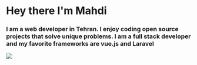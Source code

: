 <h1>Hey there I'm Mahdi</h1> 

<h3>
      I am a web developer in Tehran. I enjoy coding open source projects that solve unique problems. I am a full stack developer and my favorite frameworks are vue.js and Laravel
</h3>

<img src="https://raw.githubusercontent.com/saadeghi/saadeghi/master/dino.gif"></img>
